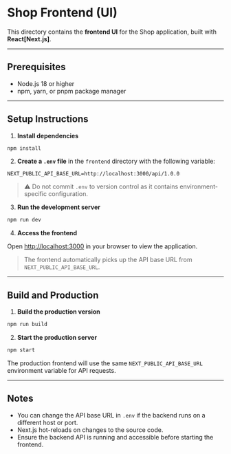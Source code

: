 # Shop Frontend (UI)

This directory contains the **frontend UI** for the Shop application, built with **React[Next.js]**.

---

## Prerequisites

* Node.js 18 or higher
* npm, yarn, or pnpm package manager

---

## Setup Instructions

1. **Install dependencies**

```bash
npm install
```

2. **Create a `.env` file** in the `frontend` directory with the following variable:

```dotenv
NEXT_PUBLIC_API_BASE_URL=http://localhost:3000/api/1.0.0
```

> ⚠️ Do not commit `.env` to version control as it contains environment-specific configuration.

3. **Run the development server**

```bash
npm run dev
```

4. **Access the frontend**

Open [http://localhost:3000](http://localhost:3000) in your browser to view the application.

> The frontend automatically picks up the API base URL from `NEXT_PUBLIC_API_BASE_URL`.

---

## Build and Production

1. **Build the production version**

```bash
npm run build
```

2. **Start the production server**

```bash
npm start
```

The production frontend will use the same `NEXT_PUBLIC_API_BASE_URL` environment variable for API requests.

---

## Notes

* You can change the API base URL in `.env` if the backend runs on a different host or port.
* Next.js hot-reloads on changes to the source code.
* Ensure the backend API is running and accessible before starting the frontend.
